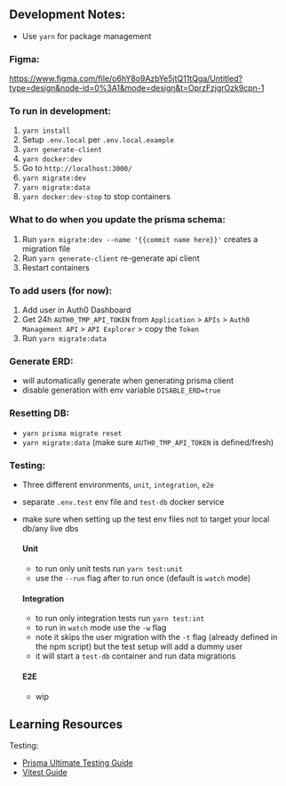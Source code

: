 ## Development Notes:

- Use `yarn` for package management

### Figma:

https://www.figma.com/file/o6hY8o9AzbYe5jtQ11tQga/Untitled?type=design&node-id=0%3A1&mode=design&t=OprzFzjgrOzk9cpn-1

### To run in development:

1. `yarn install`
2. Setup `.env.local` per `.env.local.example`
3. `yarn generate-client`
4. `yarn docker:dev`
5. Go to `http://localhost:3000/`
6. `yarn migrate:dev`
7. `yarn migrate:data`
8. `yarn docker:dev-stop` to stop containers

### What to do when you update the prisma schema:

1. Run `yarn migrate:dev --name '{{commit name here}}'` creates a migration file
2. Run `yarn generate-client` re-generate api client
3. Restart containers

### To add users (for now):

1. Add user in Auth0 Dashboard
2. Get 24h `AUTH0_TMP_API_TOKEN` from `Application` > `APIs` > `Auth0 Management API` > `API Explorer` > copy the `Token`
3. Run `yarn migrate:data`

### Generate ERD:

- will automatically generate when generating prisma client
- disable generation with env variable `DISABLE_ERD=true`

### Resetting DB:

- `yarn prisma migrate reset`
- `yarn migrate:data` (make sure `AUTH0_TMP_API_TOKEN` is defined/fresh)

### Testing:

- Three different environments, `unit`, `integration`, `e2e`
- separate `.env.test` env file and `test-db` docker service
- make sure when setting up the test env files not to target your local db/any live dbs

  #### Unit

  - to run only unit tests run `yarn test:unit`
  - use the `--run` flag after to run once (default is `watch` mode)

  #### Integration

  - to run only integration tests run `yarn test:int`
  - to run in `watch` mode use the `-w` flag
  - note it skips the user migration with the `-t` flag (already defined in the npm script) but the test setup will add a dummy user
  - it will start a `test-db` container and run data migrations

  #### E2E

  - wip

## Learning Resources

Testing:

- [Prisma Ultimate Testing Guide](https://www.prisma.io/blog/testing-series-1-8eRB5p0Y8o)
- [Vitest Guide](https://vitest.dev/guide/)
